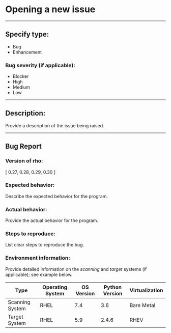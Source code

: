 # Opening a new issue
___

## Specify type:
- Bug
- Enhancement

### Bug severity (if applicable):
- Blocker
- High
- Medium
- Low
___

## Description:
Provide a description of the issue being raised.
___

## Bug Report

### Version of rho:
[ 0.27, 0.28, 0.29, 0.30 ]

### Expected behavior:
Describe the expected behavior for the program.

### Actual behavior:
Provide the actual behavior for the program.

### Steps to reproduce:
List clear steps to reproduce the bug.

### Environment information:
Provide detailed information on the *scanning* and *target* systems (if applicable); see example below.

Type            | Operating System | OS Version | Python Version | Virtualization
--------------- | ---------------- | ---------- | -------------- | --------------
Scanning System | RHEL             | 7.4        | 3.6            | Bare Metal
Target System   | RHEL             | 5.9        | 2.4.6          | RHEV
